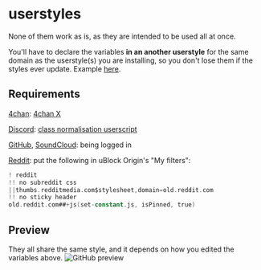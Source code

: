 # userstyles
None of them work as is, as they are intended to be used all at once.

You'll have to declare the variables **in an another userstyle** for the same domain as the userstyle(s) you are installing, so you don't lose them if the styles ever update. Example [here](./_global.user.css).

## Requirements
[4chan](./4chan.user.styl): [4chan X](https://www.4chan-x.net)

[Discord](./discord.user.styl): [class normalisation userscript](https://gist.github.com/2641a40fd44383320adde4b027a1d0b03bd550/202cfe26d010351d37b48849aab263b5)

[GitHub](./github.user.styl), [SoundCloud](./soundcloud.user.styl): being logged in

[Reddit](./reddit.user.styl): put the following in uBlock Origin's "My filters":
```adb
! reddit
!! no subreddit css
||thumbs.redditmedia.com$stylesheet,domain=old.reddit.com
!! no sticky header
old.reddit.com##+js(set-constant.js, isPinned, true)
```

## Preview
They all share the same style, and it depends on how you edited the variables above.
![GitHub preview](https://user-images.githubusercontent.com/58827198/211355929-94b5113f-bc8e-47b1-a1da-64dcd034c9ea.png)
